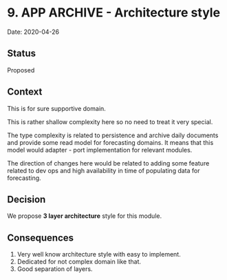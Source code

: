 # 9. APP ARCHIVE - Architecture style

Date: 2020-04-26

## Status

Proposed

## Context
This is for sure supportive domain. 

This is rather shallow complexity here so no need to treat it very special.

The type complexity is related to persistence and archive daily documents
and provide some read model for forecasting domains. It means that 
this model would adapter - port implementation for relevant modules.    

The direction of changes here would be related to adding some feature
related to dev ops and high availability in time of populating data 
for forecasting.
## Decision
We propose **3 layer architecture** style for this module.

## Consequences
1. Very well know architecture style with easy to implement.
2. Dedicated for not complex domain like that.
3. Good separation of layers.
